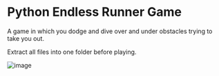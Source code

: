 # Python Endless Runner Game

A game in which you dodge and dive over and under obstacles trying to take you out.

Extract all files into one folder before playing.


![image](https://github.com/user-attachments/assets/e92f6947-0ccf-4902-807e-31f7780e0bc3)



